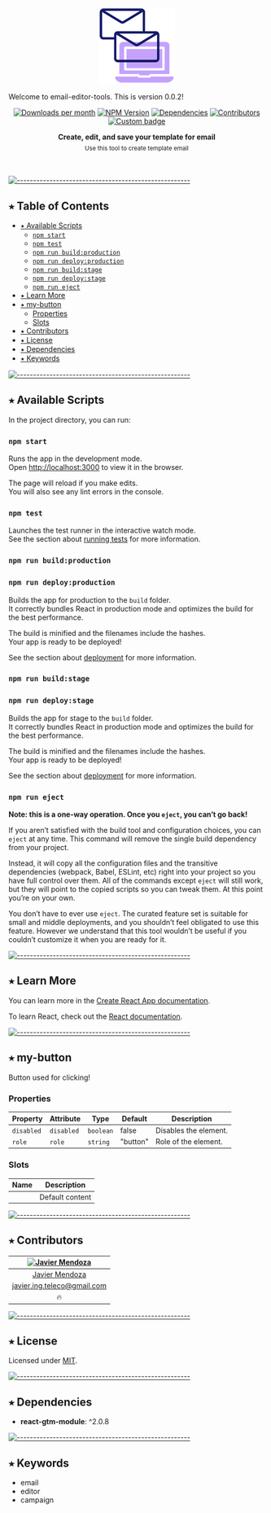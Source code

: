 <!-- ⚠️ This README has been generated from the file(s) "blueprint.md" ⚠️--><p align="center">
  <img src="https://raw.githubusercontent.com/javiermendozain/email-editor-tools/master/public/email.png" alt="Logo" width="150" height="auto" />
</p>
Welcome to email-editor-tools. This is version 0.0.2!

<p align="center">
		<a href="https://npmcharts.com/compare/@javiermendozain/email-editor-tools?minimal=true"><img alt="Downloads per month" src="https://img.shields.io/npm/dm/@javiermendozain/email-editor-tools.svg" height="20"/></a>
<a href="https://www.npmjs.com/package/@javiermendozain/email-editor-tools"><img alt="NPM Version" src="https://img.shields.io/npm/v/@javiermendozain/email-editor-tools.svg" height="20"/></a>
<a href="https://david-dm.org/javiermendozain/email-editor-tools"><img alt="Dependencies" src="https://img.shields.io/david/javiermendozain/email-editor-tools.svg" height="20"/></a>
<a href="https://github.com/javiermendozain/email-editor-tools/graphs/contributors"><img alt="Contributors" src="https://img.shields.io/github/contributors/javiermendozain/email-editor-tools.svg" height="20"/></a>
<a href="https://github.com/badges/shields"><img alt="Custom badge" src="https://img.shields.io/badge/custom-badge-f39f37.svg" height="20"/></a>
	</p>


<p align="center">
  <b>Create, edit, and save your template for email </b></br>
  <sub>Use this tool to create template email<sub>
</p>

<br />


<!-- Content Table -->


[![-----------------------------------------------------](https://raw.githubusercontent.com/andreasbm/readme/master/assets/lines/colored.png)](#table-of-contents)

## ⭑ Table of Contents

* [⭑ Available Scripts](#-available-scripts)
	* [`npm start`](#npm-start)
	* [`npm test`](#npm-test)
	* [`npm run build:production`](#npm-run-buildproduction)
	* [`npm run deploy:production`](#npm-run-deployproduction)
	* [`npm run build:stage`](#npm-run-buildstage)
	* [`npm run deploy:stage`](#npm-run-deploystage)
	* [`npm run eject`](#npm-run-eject)
* [⭑ Learn More](#-learn-more)
* [⭑ my-button](#-my-button)
	* [Properties](#properties)
	* [Slots](#slots)
* [⭑ Contributors](#-contributors)
* [⭑ License](#-license)
* [⭑ Dependencies](#-dependencies)
* [⭑ Keywords](#-keywords)

<!-- Installation -->


[![-----------------------------------------------------](https://raw.githubusercontent.com/andreasbm/readme/master/assets/lines/colored.png)](#available-scripts)

## ⭑ Available Scripts

In the project directory, you can run:

### `npm start`

Runs the app in the development mode.<br />
Open [http://localhost:3000](http://localhost:3000) to view it in the browser.

The page will reload if you make edits.<br />
You will also see any lint errors in the console.

### `npm test`

Launches the test runner in the interactive watch mode.<br />
See the section about [running tests](https://facebook.github.io/create-react-app/docs/running-tests) for more information.

### `npm run build:production`

### `npm run deploy:production`

Builds the app for production to the `build` folder.<br />
It correctly bundles React in production mode and optimizes the build for the best performance.

The build is minified and the filenames include the hashes.<br />
Your app is ready to be deployed!

See the section about [deployment](https://facebook.github.io/create-react-app/docs/deployment) for more information.

### `npm run build:stage`

### `npm run deploy:stage`

Builds the app for stage to the `build` folder.<br />
It correctly bundles React in production mode and optimizes the build for the best performance.

The build is minified and the filenames include the hashes.<br />
Your app is ready to be deployed!

See the section about [deployment](https://facebook.github.io/create-react-app/docs/deployment) for more information.

### `npm run eject`

**Note: this is a one-way operation. Once you `eject`, you can’t go back!**

If you aren’t satisfied with the build tool and configuration choices, you can `eject` at any time. This command will remove the single build dependency from your project.

Instead, it will copy all the configuration files and the transitive dependencies (webpack, Babel, ESLint, etc) right into your project so you have full control over them. All of the commands except `eject` will still work, but they will point to the copied scripts so you can tweak them. At this point you’re on your own.

You don’t have to ever use `eject`. The curated feature set is suitable for small and middle deployments, and you shouldn’t feel obligated to use this feature. However we understand that this tool wouldn’t be useful if you couldn’t customize it when you are ready for it.


[![-----------------------------------------------------](https://raw.githubusercontent.com/andreasbm/readme/master/assets/lines/colored.png)](#learn-more)

## ⭑ Learn More

You can learn more in the [Create React App documentation](https://facebook.github.io/create-react-app/docs/getting-started).

To learn React, check out the [React documentation](https://reactjs.org/).



[![-----------------------------------------------------](https://raw.githubusercontent.com/andreasbm/readme/master/assets/lines/colored.png)](#my-button)

## ⭑ my-button

Button used for clicking!

### Properties

| Property   | Attribute  | Type      | Default  | Description           |
|------------|------------|-----------|----------|-----------------------|
| `disabled` | `disabled` | `boolean` | false    | Disables the element. |
| `role`     | `role`     | `string`  | "button" | Role of the element.  |

### Slots

| Name | Description     |
|------|-----------------|
|      | Default content |



[![-----------------------------------------------------](https://raw.githubusercontent.com/andreasbm/readme/master/assets/lines/colored.png)](#contributors)

## ⭑ Contributors
	

| [<img alt="Javier Mendoza" src="https://avatars3.githubusercontent.com/u/37485620?s=460&u=9f15d4b285322f67d324a27cbf223412c4c9b9e8&v=4" width="100">](https://twitter.com/javiermendozain) |
|:--------------------------------------------------:|
| [Javier Mendoza](https://twitter.com/javiermendozain) |
| [javier.ing.teleco@gmail.com](mailto:javier.ing.teleco@gmail.com) |
| 🔥                                               |



[![-----------------------------------------------------](https://raw.githubusercontent.com/andreasbm/readme/master/assets/lines/colored.png)](#license)

## ⭑ License
	
Licensed under [MIT](https://opensource.org/licenses/MIT).


[![-----------------------------------------------------](https://raw.githubusercontent.com/andreasbm/readme/master/assets/lines/colored.png)](#dependencies)

## ⭑ Dependencies

* **react-gtm-module**: ^2.0.8


[![-----------------------------------------------------](https://raw.githubusercontent.com/andreasbm/readme/master/assets/lines/colored.png)](#keywords)

## ⭑ Keywords

* email
* editor
* campaign
